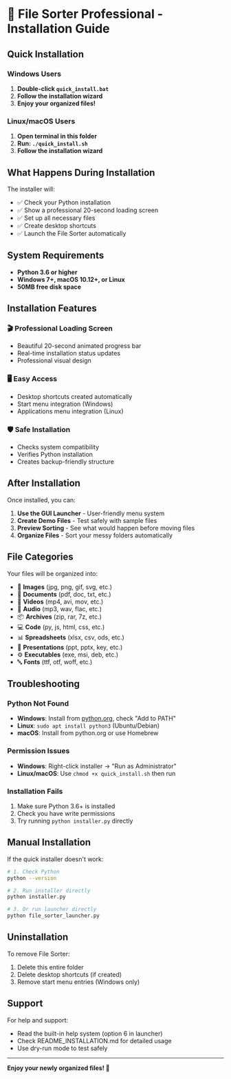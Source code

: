 # 🚀 File Sorter Professional - Installation Guide

## Quick Installation

### Windows Users
1. **Double-click `quick_install.bat`**
2. **Follow the installation wizard**
3. **Enjoy your organized files!**

### Linux/macOS Users
1. **Open terminal in this folder**
2. **Run: `./quick_install.sh`**
3. **Follow the installation wizard**

## What Happens During Installation

The installer will:
- ✅ Check your Python installation
- ✅ Show a professional 20-second loading screen
- ✅ Set up all necessary files
- ✅ Create desktop shortcuts
- ✅ Launch the File Sorter automatically

## System Requirements

- **Python 3.6 or higher**
- **Windows 7+, macOS 10.12+, or Linux**
- **50MB free disk space**

## Installation Features

### 🎬 Professional Loading Screen
- Beautiful 20-second animated progress bar
- Real-time installation status updates
- Professional visual design

### 🖥️ Easy Access
- Desktop shortcuts created automatically
- Start menu integration (Windows)
- Applications menu integration (Linux)

### 🛡️ Safe Installation
- Checks system compatibility
- Verifies Python installation
- Creates backup-friendly structure

## After Installation

Once installed, you can:

1. **Use the GUI Launcher** - User-friendly menu system
2. **Create Demo Files** - Test safely with sample files
3. **Preview Sorting** - See what would happen before moving files
4. **Organize Files** - Sort your messy folders automatically

## File Categories

Your files will be organized into:
- 📸 **Images** (jpg, png, gif, svg, etc.)
- 📄 **Documents** (pdf, doc, txt, etc.)
- 🎥 **Videos** (mp4, avi, mov, etc.)
- 🎵 **Audio** (mp3, wav, flac, etc.)
- 📦 **Archives** (zip, rar, 7z, etc.)
- 💻 **Code** (py, js, html, css, etc.)
- 📊 **Spreadsheets** (xlsx, csv, ods, etc.)
- 🎨 **Presentations** (ppt, pptx, key, etc.)
- ⚙️ **Executables** (exe, msi, deb, etc.)
- 🔤 **Fonts** (ttf, otf, woff, etc.)

## Troubleshooting

### Python Not Found
- **Windows**: Install from [python.org](https://python.org), check "Add to PATH"
- **Linux**: `sudo apt install python3` (Ubuntu/Debian)
- **macOS**: Install from python.org or use Homebrew

### Permission Issues
- **Windows**: Right-click installer → "Run as Administrator"
- **Linux/macOS**: Use `chmod +x quick_install.sh` then run

### Installation Fails
1. Make sure Python 3.6+ is installed
2. Check you have write permissions
3. Try running `python installer.py` directly

## Manual Installation

If the quick installer doesn't work:

```bash
# 1. Check Python
python --version

# 2. Run installer directly
python installer.py

# 3. Or run launcher directly
python file_sorter_launcher.py
```

## Uninstallation

To remove File Sorter:
1. Delete this entire folder
2. Delete desktop shortcuts (if created)
3. Remove start menu entries (Windows only)

## Support

For help and support:
- Read the built-in help system (option 6 in launcher)
- Check README_INSTALLATION.md for detailed usage
- Use dry-run mode to test safely

---

**Enjoy your newly organized files! 🎉**